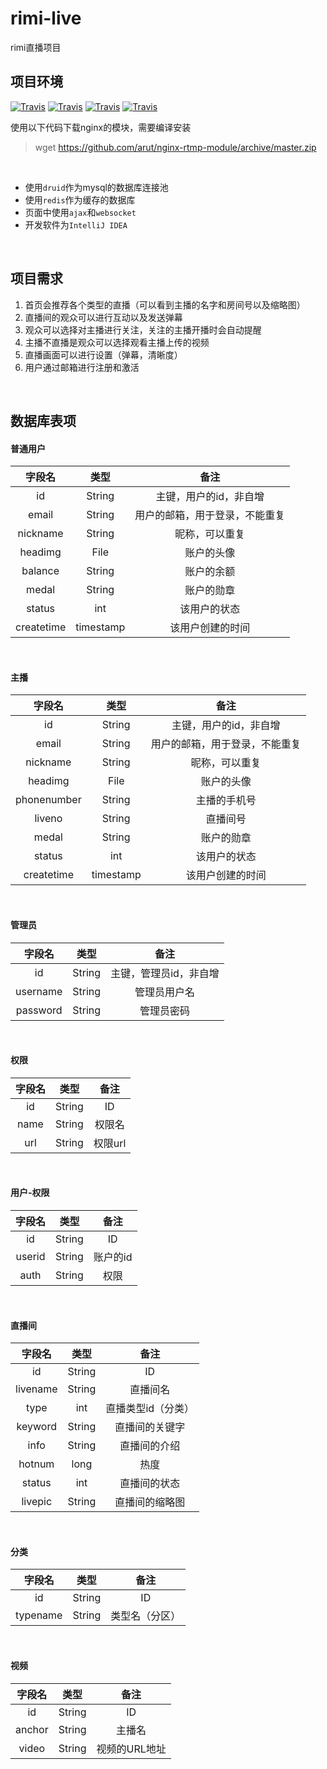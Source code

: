 # rimi-live
rimi直播项目

## 项目环境
[![Travis](https://img.shields.io/badge/nginx-1.15.1-brightgreen.svg)](https://github.com/nginx/nginx)
[![Travis](https://img.shields.io/badge/spring--boot-2.0.3-lightgrey.svg)](https://github.com/nginx/nginx)
[![Travis](https://img.shields.io/badge/nginx--rtmp--module-all-blue.svg)](https://github.com/arut/nginx-rtmp-module)
[![Travis](https://img.shields.io/badge/JDK-1.8-red.svg)](https://www.java.com/zh_CN/)
<br>

使用以下代码下载nginx的模块，需要编译安装
> wget https://github.com/arut/nginx-rtmp-module/archive/master.zip
<br>

* 使用`druid`作为mysql的数据库连接池
* 使用`redis`作为缓存的数据库
* 页面中使用`ajax`和`websocket`
* 开发软件为`IntelliJ IDEA`
<br>

## 项目需求
1. 首页会推荐各个类型的直播（可以看到主播的名字和房间号以及缩略图）
2. 直播间的观众可以进行互动以及发送弹幕
3. 观众可以选择对主播进行关注，关注的主播开播时会自动提醒
4. 主播不直播是观众可以选择观看主播上传的视频
5. 直播画面可以进行设置（弹幕，清晰度）
6. 用户通过邮箱进行注册和激活
<br>

## 数据库表项
#### 普通用户
| 字段名 | 类型 | 备注 |
|:-------:|:-------------:|:----------:|
| id | String | 主键，用户的id，非自增 |
| email | String | 用户的邮箱，用于登录，不能重复 |
| nickname | String | 昵称，可以重复 |
| headimg | File | 账户的头像 |
| balance | String | 账户的余额 |
| medal | String | 账户的勋章 |
| status | int | 该用户的状态 |
| createtime | timestamp | 该用户创建的时间 |
<br>

#### 主播
| 字段名 | 类型 | 备注 |
|:-------:|:-------------:|:----------:|
| id | String | 主键，用户的id，非自增 |
| email | String | 用户的邮箱，用于登录，不能重复 |
| nickname | String | 昵称，可以重复 |
| headimg | File | 账户的头像 |
| phonenumber | String | 主播的手机号 |
| liveno | String | 直播间号 |
| medal | String | 账户的勋章 |
| status | int | 该用户的状态 |
| createtime | timestamp | 该用户创建的时间 |
<br>

#### 管理员
| 字段名 | 类型 | 备注 |
|:-------:|:-------------:|:----------:|
| id | String | 主键，管理员id，非自增 |
| username | String | 管理员用户名 |
| password | String | 管理员密码 |
<br>

#### 权限
| 字段名 | 类型 | 备注 |
|:-------:|:-------------:|:----------:|
| id | String | ID |
| name | String | 权限名 |
| url | String | 权限url |
<br>

#### 用户-权限
| 字段名 | 类型 | 备注 |
|:-------:|:-------------:|:----------:|
| id | String | ID |
| userid | String | 账户的id |
| auth | String | 权限 |
<br>

#### 直播间
| 字段名 | 类型 | 备注 |
|:-------:|:-------------:|:----------:|
| id | String | ID |
| livename | String | 直播间名 |
| type | int | 直播类型id（分类） |
| keyword | String | 直播间的关键字 |
| info | String | 直播间的介绍 |
| hotnum | long | 热度 |
| status | int | 直播间的状态 |
| livepic | String | 直播间的缩略图 |
<br>

#### 分类
| 字段名 | 类型 | 备注 |
|:-------:|:-------------:|:----------:|
| id | String | ID |
| typename | String | 类型名（分区） |
<br>

#### 视频
| 字段名 | 类型 | 备注 |
|:-------:|:-------------:|:----------:|
| id | String | ID |
| anchor | String | 主播名 |
| video | String | 视频的URL地址 |
<br>
